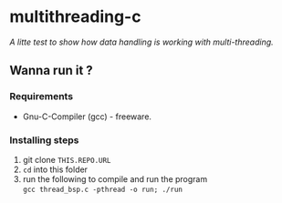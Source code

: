 # multithreading-c

 _A litte test to show how data handling is working with multi-threading._

## Wanna run it ? 
### Requirements

* Gnu-C-Compiler (gcc) - freeware.

### Installing steps

1. git clone `` THIS.REPO.URL ``
2. `` cd `` into this folder
3. run the following to compile and run the program    
    `` gcc thread_bsp.c -pthread -o run; ./run ``